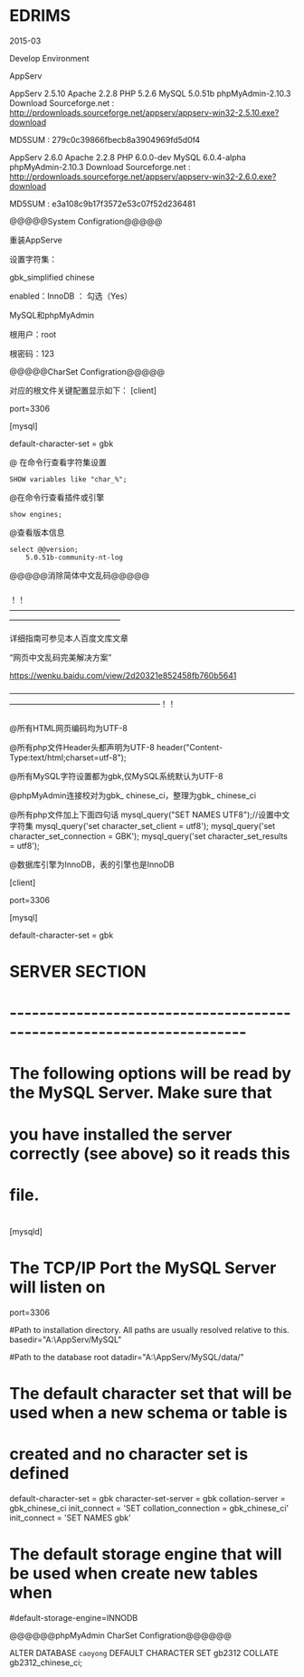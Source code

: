 # EDRIMS
2015-03

Develop Environment 

AppServ

AppServ 2.5.10
Apache 2.2.8
PHP 5.2.6
MySQL 5.0.51b
phpMyAdmin-2.10.3
Download
Sourceforge.net : http://prdownloads.sourceforge.net/appserv/appserv-win32-2.5.10.exe?download

MD5SUM : 279c0c39866fbecb8a3904969fd5d0f4

AppServ 2.6.0
Apache 2.2.8
PHP 6.0.0-dev
MySQL 6.0.4-alpha
phpMyAdmin-2.10.3
Download
Sourceforge.net : http://prdownloads.sourceforge.net/appserv/appserv-win32-2.6.0.exe?download

MD5SUM : e3a108c9b17f3572e53c07f52d236481


@@@@@System Configration@@@@@

重装AppServe

设置字符集：

gbk_simplified chinese

enabled：InnoDB ： 勾选（Yes）

MySQL和phpMyAdmin

根用户：root

根密码：123

@@@@@CharSet Configration@@@@@

对应的根文件关键配置显示如下：
[client]

port=3306

[mysql]

default-character-set = gbk

@ 在命令行查看字符集设置

	SHOW variables like "char_%";

@在命令行查看插件或引擎

	
	show engines;
	

@查看版本信息

	select @@version;
		5.0.51b-community-nt-log

@@@@@消除简体中文乱码@@@@@

###

！！——————————————————————————————————————————————————

详细指南可参见本人百度文库文章

“网页中文乱码完美解决方案”

https://wenku.baidu.com/view/2d20321e852458fb760b5641

———————————————————————————————————————————————————————！！

###


@所有HTML网页编码均为UTF-8

@所有php文件Header头都声明为UTF-8
	header("Content-Type:text/html;charset=utf-8");	
	
@所有MySQL字符设置都为gbk,仅MySQL系统默认为UTF-8 

@phpMyAdmin连接校对为gbk_ chinese_ci，整理为gbk_ chinese_ci

@所有php文件加上下面四句话
	mysql_query("SET NAMES UTF8");//设置中文字符集
	mysql_query('set character_set_client = utf8');
	mysql_query('set character_set_connection = GBK');
	mysql_query('set character_set_results = utf8');
	
@数据库引擎为InnoDB，表的引擎也是InnoDB

[client]

port=3306

[mysql]

default-character-set = gbk

# SERVER SECTION
# ----------------------------------------------------------------------
#
# The following options will be read by the MySQL Server. Make sure that
# you have installed the server correctly (see above) so it reads this 
# file.
#
[mysqld]

# The TCP/IP Port the MySQL Server will listen on
port=3306

#Path to installation directory. All paths are usually resolved relative to this.
basedir="A:\AppServ/MySQL"

#Path to the database root
datadir="A:\AppServ/MySQL/data/"

# The default character set that will be used when a new schema or table is
# created and no character set is defined
default-character-set = gbk
character-set-server = gbk
collation-server = gbk_chinese_ci
init_connect = 'SET collation_connection = gbk_chinese_ci'
init_connect = 'SET NAMES gbk'

# The default storage engine that will be used when create new tables when
#default-storage-engine=INNODB

@@@@@@phpMyAdmin  CharSet Configration@@@@@@

ALTER DATABASE `caoyong` DEFAULT CHARACTER SET gb2312 COLLATE gb2312_chinese_ci;
